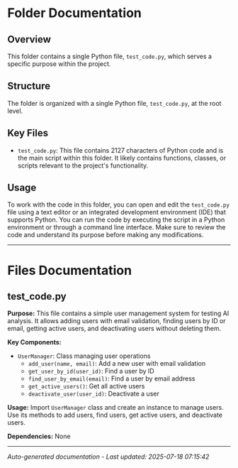 # Folder Documentation

## Overview
This folder contains a single Python file, `test_code.py`, which serves a specific purpose within the project.

## Structure
The folder is organized with a single Python file, `test_code.py`, at the root level.

## Key Files
- `test_code.py`: This file contains 2127 characters of Python code and is the main script within this folder. It likely contains functions, classes, or scripts relevant to the project's functionality.

## Usage
To work with the code in this folder, you can open and edit the `test_code.py` file using a text editor or an integrated development environment (IDE) that supports Python. You can run the code by executing the script in a Python environment or through a command line interface. Make sure to review the code and understand its purpose before making any modifications.

---

# Files Documentation

## test_code.py

**Purpose:** This file contains a simple user management system for testing AI analysis. It allows adding users with email validation, finding users by ID or email, getting active users, and deactivating users without deleting them.

**Key Components:**
- `UserManager`: Class managing user operations
  - `add_user(name, email)`: Add a new user with email validation
  - `get_user_by_id(user_id)`: Find a user by ID
  - `find_user_by_email(email)`: Find a user by email address
  - `get_active_users()`: Get all active users
  - `deactivate_user(user_id)`: Deactivate a user

**Usage:** Import `UserManager` class and create an instance to manage users. Use its methods to add users, find users, get active users, and deactivate users.

**Dependencies:** None

---
*Auto-generated documentation - Last updated: 2025-07-18 07:15:42*
